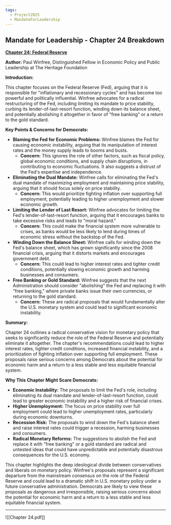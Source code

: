 ```yaml
---
tags:
  - Project2025
  - MandateForLeadership
---
```

## Mandate for Leadership - Chapter 24 Breakdown

**[Chapter 24: Federal Reserve](../../Documents/Project_2025_Chapters/Chapter_24.pdf)**

**Author:** Paul Winfree, Distinguished Fellow in Economic Policy and Public Leadership at The Heritage Foundation

**Introduction:**

This chapter focuses on the Federal Reserve (Fed), arguing that it is responsible for "inflationary and recessionary cycles" and has become too powerful and politically influential. Winfree advocates for a radical restructuring of the Fed, including limiting its mandate to price stability, curbing its lender-of-last-resort function, winding down its balance sheet, and potentially abolishing it altogether in favor of "free banking" or a return to the gold standard.

**Key Points & Concerns for Democrats:**

* **Blaming the Fed for Economic Problems:** Winfree blames the Fed for causing economic instability, arguing that its manipulation of interest rates and the money supply leads to booms and busts.
    * **Concern:** This ignores the role of other factors, such as fiscal policy, global economic conditions, and supply chain disruptions, in contributing to economic fluctuations. It also suggests a distrust of the Fed's expertise and independence.
* **Eliminating the Dual Mandate:** Winfree calls for eliminating the Fed's dual mandate of maximizing employment and maintaining price stability, arguing that it should focus solely on price stability.
    * **Concern:** This would prioritize fighting inflation over supporting full employment, potentially leading to higher unemployment and slower economic growth.
* **Limiting the Lender of Last Resort:** Winfree advocates for limiting the Fed's lender-of-last-resort function, arguing that it encourages banks to take excessive risks and leads to "moral hazard."
    * **Concern:** This could make the financial system more vulnerable to crises, as banks would be less likely to lend during times of economic stress without the backstop of the Fed.
* **Winding Down the Balance Sheet:** Winfree calls for winding down the Fed's balance sheet, which has grown significantly since the 2008 financial crisis, arguing that it distorts markets and encourages government debt.
    * **Concern:** This could lead to higher interest rates and tighter credit conditions, potentially slowing economic growth and harming businesses and consumers.
* **Free Banking or Gold Standard:** Winfree suggests that the next Administration should consider "abolishing" the Fed and replacing it with "free banking," where private banks issue their own currencies, or returning to the gold standard.
    * **Concern:** These are radical proposals that would fundamentally alter the U.S. monetary system and could lead to significant economic instability.

**Summary:**

Chapter 24 outlines a radical conservative vision for monetary policy that seeks to significantly reduce the role of the Federal Reserve and potentially eliminate it altogether. The chapter's recommendations could lead to higher interest rates, tighter credit conditions, increased financial instability, and a prioritization of fighting inflation over supporting full employment. These proposals raise serious concerns among Democrats about the potential for economic harm and a return to a less stable and less equitable financial system.

**Why This Chapter Might Scare Democrats:**

* **Economic Instability:** The proposals to limit the Fed's role, including eliminating its dual mandate and lender-of-last-resort function, could lead to greater economic instability and a higher risk of financial crises.
* **Higher Unemployment:** The focus on price stability over full employment could lead to higher unemployment rates, particularly during economic downturns.
* **Recession Risk:** The proposals to wind down the Fed's balance sheet and raise interest rates could trigger a recession, harming businesses and consumers.
* **Radical Monetary Reforms:** The suggestions to abolish the Fed and replace it with "free banking" or a gold standard are radical and untested ideas that could have unpredictable and potentially disastrous consequences for the U.S. economy.

This chapter highlights the deep ideological divide between conservatives and liberals on monetary policy. Winfree's proposals represent a significant departure from the mainstream consensus on the role of the Federal Reserve and could lead to a dramatic shift in U.S. monetary policy under a future conservative administration. Democrats are likely to view these proposals as dangerous and irresponsible, raising serious concerns about the potential for economic harm and a return to a less stable and less equitable financial system. 

----

![[Chapter 24.pdf]]